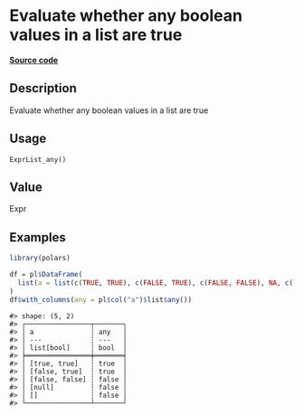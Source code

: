 

# Evaluate whether any boolean values in a list are true

[**Source code**](https://github.com/pola-rs/r-polars/tree/f1aede4d7d7f090c98651365a4120a8232503a4d/R/expr__list.R#L472)

## Description

Evaluate whether any boolean values in a list are true

## Usage

<pre><code class='language-R'>ExprList_any()
</code></pre>

## Value

Expr

## Examples

``` r
library(polars)

df = pl$DataFrame(
  list(a = list(c(TRUE, TRUE), c(FALSE, TRUE), c(FALSE, FALSE), NA, c()))
)
df$with_columns(any = pl$col("a")$list$any())
```

    #> shape: (5, 2)
    #> ┌────────────────┬───────┐
    #> │ a              ┆ any   │
    #> │ ---            ┆ ---   │
    #> │ list[bool]     ┆ bool  │
    #> ╞════════════════╪═══════╡
    #> │ [true, true]   ┆ true  │
    #> │ [false, true]  ┆ true  │
    #> │ [false, false] ┆ false │
    #> │ [null]         ┆ false │
    #> │ []             ┆ false │
    #> └────────────────┴───────┘
